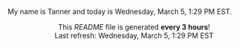 My name is Tanner and today is Wednesday, March 5, 1:29 PM EST.

<p align="center">This <i>README</i> file is generated <b>every 3 hours</b>!</br>Last refresh: Wednesday, March 5, 1:29 PM EST<br /></p>
